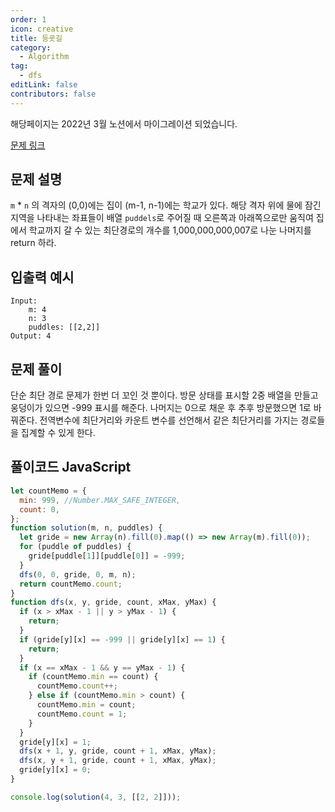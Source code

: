 ```yaml
---
order: 1
icon: creative
title: 등굣길
category:
  - Algorithm
tag:
  - dfs
editLink: false
contributors: false
---
```


해당페이지는 2022년 3월 노션에서 마이그레이션 되었습니다.

[문제 링크](https://programmers.co.kr/learn/courses/30/lessons/42898)

## 문제 설명

`m` \* `n` 의 격자의 (0,0)에는 집이 (m-1, n-1)에는 학교가 있다. 해당 격자 위에 물에 잠긴 지역을 나타내는 좌표들이 배열 `puddels`로 주어질 때 오른쪽과 아래쪽으로만 움직여
집에서 학교까지 갈 수 있는 최단경로의 개수를 1,000,000,000,007로 나눈 나머지를 return 하라.

## 입출력 예시

```
Input:
    m: 4
    n: 3
    puddles: [[2,2]]
Output: 4
```

## 문제 풀이

단순 최단 경로 문제가 한번 더 꼬인 것 뿐이다. 방문 상태를 표시할 2중 배열을 만들고 웅덩이가 있으면 -999 표시를 해준다. 나머지는 0으로 채운 후 추후 방문했으면 1로 바꿔준다. 전역변수에 최단거리와 카운트 변수를 선언해서 같은 최단거리를 가지는 경로들을 집계할 수 있게 한다.

## 풀이코드 JavaScript

```js
let countMemo = {
  min: 999, //Number.MAX_SAFE_INTEGER,
  count: 0,
};
function solution(m, n, puddles) {
  let gride = new Array(n).fill(0).map(() => new Array(m).fill(0));
  for (puddle of puddles) {
    gride[puddle[1]][puddle[0]] = -999;
  }
  dfs(0, 0, gride, 0, m, n);
  return countMemo.count;
}
function dfs(x, y, gride, count, xMax, yMax) {
  if (x > xMax - 1 || y > yMax - 1) {
    return;
  }
  if (gride[y][x] == -999 || gride[y][x] == 1) {
    return;
  }
  if (x == xMax - 1 && y == yMax - 1) {
    if (countMemo.min == count) {
      countMemo.count++;
    } else if (countMemo.min > count) {
      countMemo.min = count;
      countMemo.count = 1;
    }
  }
  gride[y][x] = 1;
  dfs(x + 1, y, gride, count + 1, xMax, yMax);
  dfs(x, y + 1, gride, count + 1, xMax, yMax);
  gride[y][x] = 0;
}

console.log(solution(4, 3, [[2, 2]]));
```
